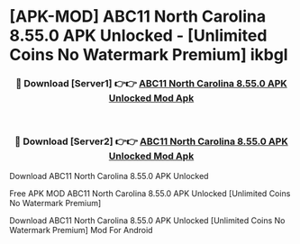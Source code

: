 # [APK-MOD] ABC11 North Carolina 8.55.0 APK Unlocked - [Unlimited Coins No Watermark Premium] ikbgl



<div align="center">
<h3>🔴 Download [Server1] 👉👉 <a href="https://momento.my/?title=ABC11_North_Carolina_8.55.0_APK_Unlocked">ABC11 North Carolina 8.55.0 APK Unlocked Mod Apk</a></h3><br>

<h3>🔴 Download [Server2] 👉👉 <a href="https://momento.my/?title=ABC11_North_Carolina_8.55.0_APK_Unlocked">ABC11 North Carolina 8.55.0 APK Unlocked Mod Apk</a></h3>
</div>



Download ABC11 North Carolina 8.55.0 APK Unlocked 

Free APK MOD ABC11 North Carolina 8.55.0 APK Unlocked [Unlimited Coins No Watermark Premium]

Download ABC11 North Carolina 8.55.0 APK Unlocked [Unlimited Coins No Watermark Premium] Mod For Android
